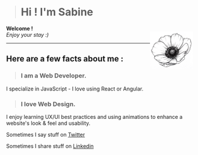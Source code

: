 
> # Hi ! I'm Sabine
**Welcome !**<br> _Enjoy your stay :)_
<img align="right" src="https://github.com/Sabinerobart/Sabinerobart/blob/master/beautiful-anemone.png" alt="Decorative flower" height=100px/>
___
## Here are a few facts about me :
> ### I am a Web Developer. 
I specialize in JavaScript - I love using React or Angular.
> ### I love Web Design.
I enjoy learning UX/UI best practices and using animations to enhance a website's look & feel and usability.

Sometimes I say stuff on [Twitter](https://twitter.com/Sabinerobart)

Sometimes I share stuff on [Linkedin](https://www.linkedin.com/in/sabinerobart/)



<!--
**Sabinerobart/Sabinerobart** is a ✨ _special_ ✨ repository because its `README.md` (this file) appears on your GitHub profile.
-->
